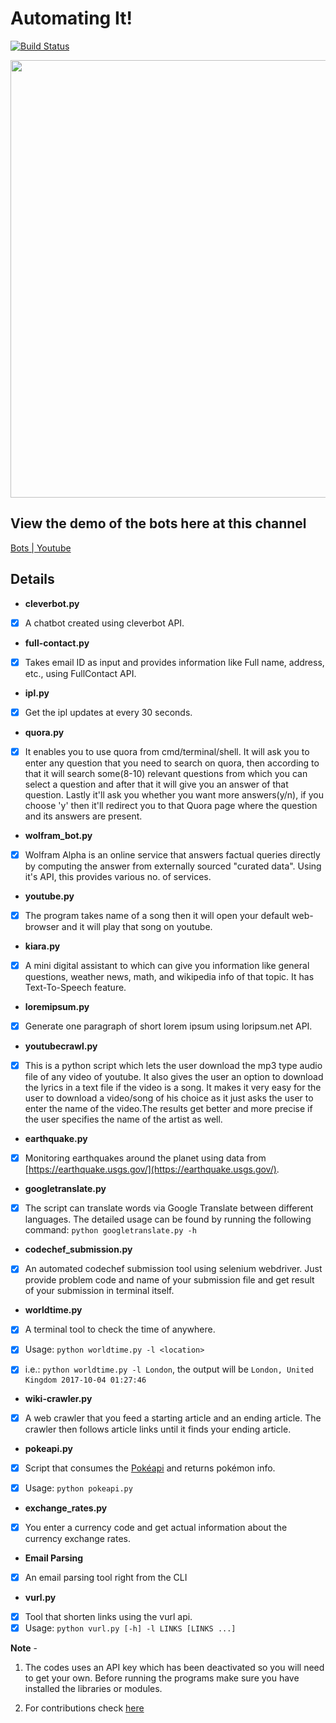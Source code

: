 # Automating It!
[![Build Status](https://travis-ci.org/arpitx165/Automation-Bots.svg?branch=master)](https://travis-ci.org/arpitx165/Automation-Bots)

<img src="https://media.giphy.com/media/RPZu7v6zA2WOI/giphy.gif" width="700"/>

## View the demo of the bots here at this channel
[Bots | Youtube](https://www.youtube.com/channel/UCJPR7NC5igzhgzjRFeNWLvQ)

## Details

- <b>cleverbot.py</b>

- [x] A chatbot created using cleverbot API.

- <b>full-contact.py</b>

- [x] Takes email ID as input and provides information like Full name, address, etc., using FullContact API.

- <b>ipl.py</b>

- [x] Get the ipl updates at every 30 seconds.

- <b>quora.py</b>

- [x] It enables you to use quora from cmd/terminal/shell. It will ask you to enter any question that you need to search on quora, then     according to that it will search some(8-10) relevant questions from which you can select a question and after that it will give you an answer of that question. Lastly it'll ask you whether you want more answers(y/n), if you choose 'y' then it'll redirect you to that    Quora page where the question and its answers are present.

- <b>wolfram_bot.py</b>

- [x] Wolfram Alpha is an online service that answers factual queries directly by computing the answer from externally sourced "curated data".
 Using it's API, this provides various no. of services.

 - <b>youtube.py</b>

 - [x] The program takes name of a song then it will open your default web-browser and it will play that song on youtube.

 - <b>kiara.py</b>

 - [x] A mini digital assistant to which can give you information like general questions, weather news, math, and wikipedia info of that topic.
 It has Text-To-Speech feature.

  - <b>loremipsum.py</b>

 - [x] Generate one paragraph of short lorem ipsum using loripsum.net API.

 - <b>youtubecrawl.py</b>

 - [x] This is a python script which lets the user download the mp3 type audio file of any video of youtube. It also gives the user an option to download the lyrics in a text file if the video is a song. It makes it very easy for the user to download a video/song of his choice as it just asks the user to enter the name of the video.The results get better and more precise if the user specifies the name of the artist as well.

 - <b>earthquake.py</b>

 - [x] Monitoring earthquakes around the planet using data from [https://earthquake.usgs.gov/](https://earthquake.usgs.gov/).
 - <b>googletranslate.py</b>

 - [x] The script can translate words via Google Translate between different languages. The detailed usage can be found by running the following command:
 `python googletranslate.py -h`

 - <b>codechef_submission.py</b>

 - [x] An automated codechef submission tool using selenium webdriver. Just provide problem code and name of your submission file and get result of your submission in terminal itself.

 - <b>worldtime.py</b>

 - [x] A terminal tool to check the time of anywhere.

 - [x] Usage: `python worldtime.py -l <location>`

 - [x] i.e.: `python worldtime.py -l London`, the output will be `London, United Kingdom 2017-10-04 01:27:46`

 - <b>wiki-crawler.py</b>

 - [x] A web crawler that you feed a starting article and an ending article. The crawler then follows article links until it finds your ending article.

 - <b>pokeapi.py</b>

 - [x] Script that consumes the [Pokéapi](https://pokeapi.co/) and returns pokémon info.

 - [x] Usage: `python pokeapi.py`

 - <b>exchange_rates.py</b>

 - [x] You enter a currency code and get actual information about the currency exchange rates.

 - <b>Email Parsing</b>
 - [x] An email parsing tool right from the CLI

 - <b>vurl.py</b>
 - [x] Tool that shorten links using the vurl api.
 - [x] Usage: `python vurl.py [-h] -l LINKS [LINKS ...]`

 <b>Note</b> -

 1. The codes uses an API key which has been deactivated so you will need to get your own.
Before running the programs make sure you have installed the libraries or modules.

2. For contributions check [here](CONTRIBUTING.md)
